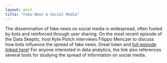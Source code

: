 ```yaml
---
layout: post
title: "Fake News & Social Media"
---
```


The dissemination of fake news on social media is widespread, often fueled by bots and reinforced through user sharing. On the most recent episode of the Data Skeptic, host Kyle Polich interviews Filippo Menczer to discuss how bots influence the spread of fake news. Great listen and [full episode linked here](https://dataskeptic.com/blog/episodes/2018/the-spread-of-fake-news)! For anyone interested in data analytics, the link also references several tools for studying the spread of information on social media.
